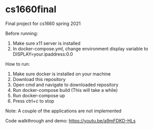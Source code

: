 # cs1660final
Final project for cs1660 spring 2021

Before running:
1. Make sure x11 server is installed
2. In docker-compose.yml, change environment display variable to DISPLAY=your.ipaddress:0.0

How to run:
1. Make sure docker is installed on your machine
2. Download this repository
3. Open cmd and navigate to downloaded repository
4. Run docker-compose build (This will take a while)
5. Run docker-compose up
6. Press ctrl+c to stop 

Note:
A couple of the applications are not implemented 

Code walkthrough and demo:
https://youtu.be/a9mFDKD-HLs

